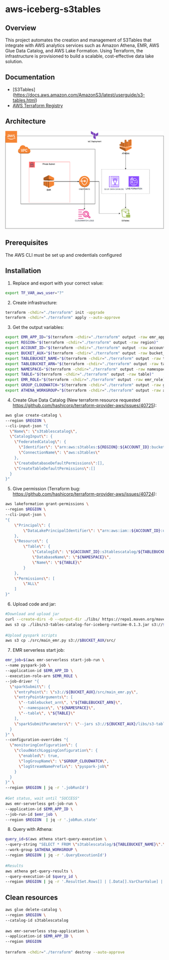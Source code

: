# aws-iceberg-s3tables

## Overview
This project automates the creation and management of S3Tables that integrate with AWS analytics services such as Amazon Athena, EMR, AWS Glue Data Catalog, and AWS Lake Formation. Using Terraform, the infrastructure is provisioned to build a scalable, cost-effective data lake solution.

## Documentation
* [S3Tables] (https://docs.aws.amazon.com/AmazonS3/latest/userguide/s3-tables.html)
* [AWS Terraform Registry](https://registry.terraform.io/providers/hashicorp/aws/latest/docs)

## Architecture
  ![Alt text](images/s3tables_schema.png)

## Prerequisites
The AWS CLI must be set up and credentials configured

## Installation

1. Replace and export with your correct value:

  ```bash
  export TF_VAR_aws_user="?"
  ```

2. Create infrastructure:

  ```bash
  terraform -chdir="./terraform" init -upgrade
  terraform -chdir="./terraform" apply --auto-approve
  ```

3. Get the output variables:

  ```bash
  export EMR_APP_ID="$(terraform -chdir="./terraform" output -raw emr_app_id)"
  export REGION="$(terraform -chdir="./terraform" output -raw region)"
  export ACCOUNT_ID="$(terraform -chdir="./terraform" output -raw account_id)"
  export BUCKET_AUX="$(terraform -chdir="./terraform" output -raw bucket_aux)"
  export TABLEBUCKET_NAME="$(terraform -chdir="./terraform" output -raw table_bucket)"
  export TABLEBUCKET_ARN="$(terraform -chdir="./terraform" output -raw table_bucket_arn)"
  export NAMESPACE="$(terraform -chdir="./terraform" output -raw namespace)"
  export TABLE="$(terraform -chdir="./terraform" output -raw table)"
  export EMR_ROLE="$(terraform -chdir="./terraform" output -raw emr_role)"
  export GROUP_CLOUDWATCH="$(terraform -chdir="./terraform" output -raw group_cloudwatch)"
  export ATHENA_WORKGROUP="$(terraform -chdir="./terraform" output -raw athena_workgroup)"
  ```

4. Create Glue Data Catalog (New terraform resource requested https://github.com/hashicorp/terraform-provider-aws/issues/40725):

  ```bash
  aws glue create-catalog \
  --region $REGION \
  --cli-input-json "{
    \"Name\": \"s3tablescatalog\",
    \"CatalogInput\": {
      \"FederatedCatalog\": {
        \"Identifier\": \"arn:aws:s3tables:${REGION}:${ACCOUNT_ID}:bucket/*\",
        \"ConnectionName\": \"aws:s3tables\"
      },
      \"CreateDatabaseDefaultPermissions\":[],
      \"CreateTableDefaultPermissions\":[]
    }
  }"
  ```

5. Give permission (Terraform bug: https://github.com/hashicorp/terraform-provider-aws/issues/40724):

  ```bash
  aws lakeformation grant-permissions \
  --region $REGION \
  --cli-input-json \
  "{
      \"Principal\": {
          \"DataLakePrincipalIdentifier\": \"arn:aws:iam::${ACCOUNT_ID}:user/${TF_VAR_aws_user}\"
      },
      \"Resource\": {
          \"Table\": {
              \"CatalogId\": \"${ACCOUNT_ID}:s3tablescatalog/${TABLEBUCKET_NAME}\",
              \"DatabaseName\": \"${NAMESPACE}\",
              \"Name\": \"${TABLE}\"
          }
      },
      \"Permissions\": [
          \"ALL\"
      ]
  }"
  ```

6. Upload code and jar:

  ```bash
  #Download and upload jar
  curl --create-dirs -O --output-dir ./libs/ https://repo1.maven.org/maven2/software/amazon/s3tables/s3-tables-catalog-for-iceberg-runtime/0.1.3/s3-tables-catalog-for-iceberg-runtime-0.1.3.jar
  aws s3 cp ./libs/s3-tables-catalog-for-iceberg-runtime-0.1.3.jar s3://$BUCKET_AUX/libs/

  #Upload pyspark scripts
  aws s3 cp ./src/main_emr.py s3://$BUCKET_AUX/src/
  ```

7. EMR serverless start job:

  ```bash
  emr_job=$(aws emr-serverless start-job-run \
  --name pyspark-job \
  --application-id $EMR_APP_ID \
  --execution-role-arn $EMR_ROLE \
  --job-driver "{
    \"sparkSubmit\": {
      \"entryPoint\": \"s3://${BUCKET_AUX}/src/main_emr.py\",
      \"entryPointArguments\": [
        \"--tablebucket_arn\", \"${TABLEBUCKET_ARN}\",
        \"--namespace\", \"${NAMESPACE}\",
        \"--table\", \"${TABLE}\"
      ],
      \"sparkSubmitParameters\": \"--jars s3://${BUCKET_AUX}/libs/s3-tables-catalog-for-iceberg-runtime-0.1.3.jar\"
    }
  }" \
  --configuration-overrides "{
    \"monitoringConfiguration\": {
      \"cloudWatchLoggingConfiguration\": {
        \"enabled\": true,
        \"logGroupName\": \"$GROUP_CLOUDWATCH\",
        \"logStreamNamePrefix\": \"pyspark-job\"
      }
    }
  }" \
  --region $REGION | jq -r '.jobRunId')

  #Get status, wait until "SUCCESS"
  aws emr-serverless get-job-run \
  --application-id $EMR_APP_ID \
  --job-run-id $emr_job \
  --region $REGION  | jq -r '.jobRun.state'
  ```

8. Query with Athena:

  ```bash
  query_id=$(aws athena start-query-execution \
  --query-string "SELECT * FROM \"s3tablescatalog/${TABLEBUCKET_NAME}\".\"${NAMESPACE}\".\"${TABLE}\" LIMIT 10" \
  --work-group $ATHENA_WORKGROUP \
  --region $REGION | jq -r '.QueryExecutionId')

  #Results
  aws athena get-query-results \
  --query-execution-id $query_id \
  --region $REGION | jq -r '.ResultSet.Rows[] | [.Data[].VarCharValue] | @tsv'
  ```

## Clean resources

  ```bash
  aws glue delete-catalog \
  --region $REGION \
  --catalog-id s3tablescatalog

  aws emr-serverless stop-application \
  --application-id $EMR_APP_ID \
  --region $REGION

  terraform -chdir="./terraform" destroy --auto-approve
  ```
